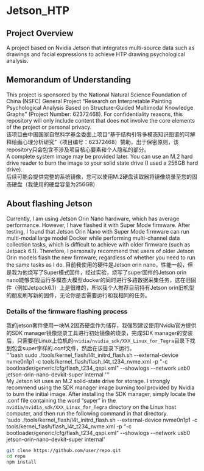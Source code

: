 # Jetson_HTP
## Project Overview
A project based on Nvidia Jetson that integrates multi-source data such as drawings and facial expressions to achieve HTP drawing psychological analysis.
## Memorandum of Understanding
This project is sponsored by the National Natural Science Foundation of China (NSFC) General Project “Research on Interpretable Painting Psychological Analysis Based on Structure-Guided Multimodal Knowledge Graphs” (Project Number: 62372468). For confidentiality reasons, this repository will only include content that does not involve the core elements of the project or personal privacy.  
该项目由中国国家自然科学基金委面上项目“基于结构引导多模态知识图谱的可解释绘画心理分析研究”（项目编号：62372468）赞助，出于保密原则，该repository只会包含不涉及项目核心要素和个人隐私的部分。  
A complete system image may be provided later. You can use an M.2 hard drive reader to burn the image to your solid state drive (I used a 256GB hard drive).  
后续可能会提供完整的系统镜像，您可以使用M.2硬盘读取器将镜像烧录至您的固态硬盘（我使用的硬盘容量为256GB）
## About flashing Jetson
Currently, I am using Jetson Orin Nano hardware, which has average performance. However, I have flashed it with Super Mode firmware. After testing, I found that Jetson Orin Nano with Super Mode firmware can run multi-modal large model Docker while performing multi-channel data collection tasks, which is difficult to achieve with older firmware (such as Jetpack 6.1). Therefore, I personally recommend that users of older Jetson Orin models flash the new firmware, regardless of whether you need to run the same tasks as I do.
目前我使用的硬件是Jetson orin nano，性能一般，但是我为他烧写了Super模式固件，经过实验，烧写了super固件的Jetson orin nano能够实现运行多模态大模型docker的同时进行多路数据采集任务，这在旧固件（例如Jetpack6.1）上是很难的，所以我个人推荐目前持有Jetson orin旧机型的朋友刷写新的固件，无论你是否需要运行和我相同的任务。
### Details of the firmware flashing process
我的jetson套件使用一块M.2固态硬盘作为储存，我强烈建议使用Nvidia官方提供的SDK manager镜像烧录工具进行初始镜像的烧录，完成SDK manager的安装后，只需要在Linux上位机的`nvidia/nvidia_sdk/XXX_Linux_for_Tegra`目录下找到包含super字样的.conf文件，然后在该目录下运行。  
'''bash
sudo ./tools/kernel_flash/l4t_initrd_flash.sh --external-device nvme0n1p1 -c tools/kernel_flash/flash_l4t_t234_nvme.xml -p "-c  bootloader/generic/cfg/flash_t234_qspi.xml" --showlogs --network usb0 jetson-orin-nano-devkit-super internal
'''  
My Jetson kit uses an M.2 solid-state drive for storage. I strongly recommend using the SDK manager image burning tool provided by Nvidia to burn the initial image. After installing the SDK manager, simply locate the .conf file containing the word “super” in the `nvidia/nvidia_sdk/XXX_Linux_for_Tegra` directory on the Linux host computer, and then run the following command in that directory.  
'sudo ./tools/kernel_flash/l4t_initrd_flash.sh --external-device nvme0n1p1 -c tools/kernel_flash/flash_l4t_t234_nvme.xml -p “-c  bootloader/generic/cfg/flash_t234_qspi.xml” --showlogs --network usb0 jetson-orin-nano-devkit-super internal'
```bash
git clone https://github.com/user/repo.git
cd repo
npm install
```
